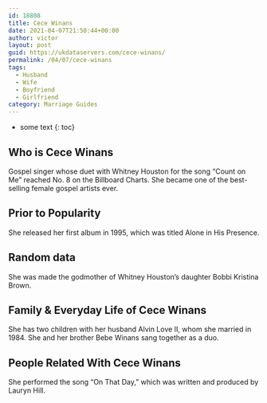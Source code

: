 ```yaml
---
id: 18808
title: Cece Winans
date: 2021-04-07T21:50:44+00:00
author: victor
layout: post
guid: https://ukdataservers.com/cece-winans/
permalink: /04/07/cece-winans
tags:
  - Husband
  - Wife
  - Boyfriend
  - Girlfriend
category: Marriage Guides
---
```


* some text
{: toc}


## Who is Cece Winans



Gospel singer whose duet with Whitney Houston for the song &#8220;Count on Me&#8221; reached No.  8 on the Billboard Charts. She became one of the best-selling female gospel artists ever.

                
                
                
## Prior to Popularity



She released her first album in 1995, which was titled Alone in His Presence.

                
                
                
## Random data



She was made the godmother of Whitney Houston&#8217;s daughter Bobbi Kristina Brown.

                
                
                
## Family & Everyday Life of Cece Winans



She has two children with her husband Alvin Love II, whom she married in 1984. She and her brother Bebe Winans sang together as a duo.

                
                
                
## People Related With Cece Winans



She performed the song &#8220;On That Day,&#8221; which was written and produced by Lauryn Hill.

                
              
            
          
          
          